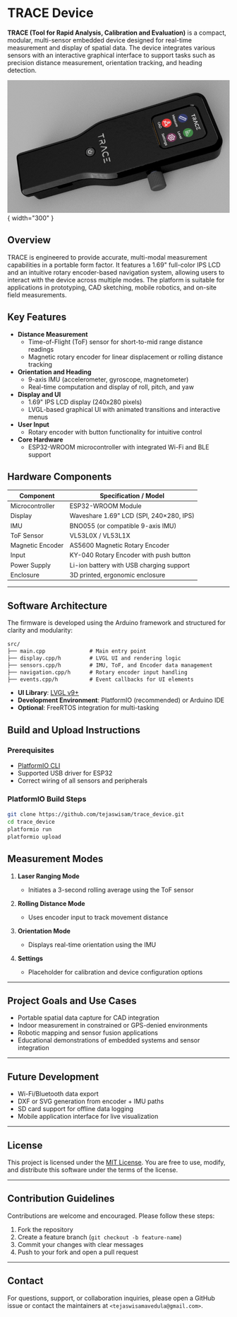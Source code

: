 # TRACE Device

**TRACE (Tool for Rapid Analysis, Calibration and Evaluation)** is a compact, modular, multi-sensor embedded device designed for real-time measurement and display of spatial data. The device integrates various sensors with an interactive graphical interface to support tasks such as precision distance measurement, orientation tracking, and heading detection.

![trace_device](assets/trace_device.png){ width="300" }

## Overview

TRACE is engineered to provide accurate, multi-modal measurement capabilities in a portable form factor. It features a 1.69" full-color IPS LCD and an intuitive rotary encoder-based navigation system, allowing users to interact with the device across multiple modes. The platform is suitable for applications in prototyping, CAD sketching, mobile robotics, and on-site field measurements.

## Key Features

- **Distance Measurement**
  - Time-of-Flight (ToF) sensor for short-to-mid range distance readings
  - Magnetic rotary encoder for linear displacement or rolling distance tracking
- **Orientation and Heading**
  - 9-axis IMU (accelerometer, gyroscope, magnetometer)
  - Real-time computation and display of roll, pitch, and yaw
- **Display and UI**
  - 1.69" IPS LCD display (240x280 pixels)
  - LVGL-based graphical UI with animated transitions and interactive menus
- **User Input**
  - Rotary encoder with button functionality for intuitive control
- **Core Hardware**
  - ESP32-WROOM microcontroller with integrated Wi-Fi and BLE support

## Hardware Components

| Component           | Specification / Model                      |
|---------------------|---------------------------------------------|
| Microcontroller      | ESP32-WROOM Module                         |
| Display              | Waveshare 1.69" LCD (SPI, 240×280, IPS)    |
| IMU                  | BNO055 (or compatible 9-axis IMU)          |
| ToF Sensor           | VL53L0X / VL53L1X                          |
| Magnetic Encoder     | AS5600 Magnetic Rotary Encoder             |
| Input                | KY-040 Rotary Encoder with push button     |
| Power Supply         | Li-ion battery with USB charging support   |
| Enclosure            | 3D printed, ergonomic enclosure            |

---

## Software Architecture

The firmware is developed using the Arduino framework and structured for clarity and modularity:
```
src/
├── main.cpp              # Main entry point
├── display.cpp/h         # LVGL UI and rendering logic
├── sensors.cpp/h         # IMU, ToF, and Encoder data management
├── navigation.cpp/h      # Rotary encoder input handling
├── events.cpp/h          # Event callbacks for UI elements
```

- **UI Library**: [LVGL v9+](https://lvgl.io/)
- **Development Environment**: PlatformIO (recommended) or Arduino IDE
- **Optional**: FreeRTOS integration for multi-tasking

## Build and Upload Instructions

### Prerequisites

- [PlatformIO CLI](https://platformio.org/)
- Supported USB driver for ESP32
- Correct wiring of all sensors and peripherals

### PlatformIO Build Steps

```bash
git clone https://github.com/tejaswisam/trace_device.git
cd trace_device
platformio run
platformio upload
````

## Measurement Modes

1. **Laser Ranging Mode**

   * Initiates a 3-second rolling average using the ToF sensor
2. **Rolling Distance Mode**

   * Uses encoder input to track movement distance
3. **Orientation Mode**

   * Displays real-time orientation using the IMU
4. **Settings**

   * Placeholder for calibration and device configuration options

---

## Project Goals and Use Cases

* Portable spatial data capture for CAD integration
* Indoor measurement in constrained or GPS-denied environments
* Robotic mapping and sensor fusion applications
* Educational demonstrations of embedded systems and sensor integration

---

## Future Development

* Wi-Fi/Bluetooth data export
* DXF or SVG generation from encoder + IMU paths
* SD card support for offline data logging
* Mobile application interface for live visualization

---

## License

This project is licensed under the [MIT License](LICENSE). You are free to use, modify, and distribute this software under the terms of the license.

---

## Contribution Guidelines

Contributions are welcome and encouraged. Please follow these steps:

1. Fork the repository
2. Create a feature branch (`git checkout -b feature-name`)
3. Commit your changes with clear messages
4. Push to your fork and open a pull request

---

## Contact

For questions, support, or collaboration inquiries, please open a GitHub issue or contact the maintainers at `<tejaswisamavedula@gmail.com>`.
